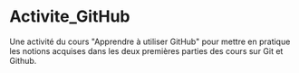 # Activite_GitHub
Une activité du cours "Apprendre à utiliser GitHub" pour mettre en pratique les notions acquises dans les deux premières parties des cours sur Git et Github.

